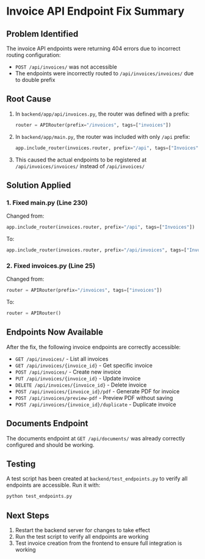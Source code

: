 # Invoice API Endpoint Fix Summary

## Problem Identified
The invoice API endpoints were returning 404 errors due to incorrect routing configuration:
- `POST /api/invoices/` was not accessible
- The endpoints were incorrectly routed to `/api/invoices/invoices/` due to double prefix

## Root Cause
1. In `backend/app/api/invoices.py`, the router was defined with a prefix:
   ```python
   router = APIRouter(prefix="/invoices", tags=["invoices"])
   ```

2. In `backend/app/main.py`, the router was included with only `/api` prefix:
   ```python
   app.include_router(invoices.router, prefix="/api", tags=["Invoices"])
   ```

3. This caused the actual endpoints to be registered at `/api/invoices/invoices/` instead of `/api/invoices/`

## Solution Applied

### 1. Fixed main.py (Line 230)
Changed from:
```python
app.include_router(invoices.router, prefix="/api", tags=["Invoices"])
```
To:
```python
app.include_router(invoices.router, prefix="/api/invoices", tags=["Invoices"])
```

### 2. Fixed invoices.py (Line 25)
Changed from:
```python
router = APIRouter(prefix="/invoices", tags=["invoices"])
```
To:
```python
router = APIRouter()
```

## Endpoints Now Available

After the fix, the following invoice endpoints are correctly accessible:

- `GET /api/invoices/` - List all invoices
- `GET /api/invoices/{invoice_id}` - Get specific invoice
- `POST /api/invoices/` - Create new invoice
- `PUT /api/invoices/{invoice_id}` - Update invoice
- `DELETE /api/invoices/{invoice_id}` - Delete invoice
- `POST /api/invoices/{invoice_id}/pdf` - Generate PDF for invoice
- `POST /api/invoices/preview-pdf` - Preview PDF without saving
- `POST /api/invoices/{invoice_id}/duplicate` - Duplicate invoice

## Documents Endpoint
The documents endpoint at `GET /api/documents/` was already correctly configured and should be working.

## Testing
A test script has been created at `backend/test_endpoints.py` to verify all endpoints are accessible. Run it with:
```bash
python test_endpoints.py
```

## Next Steps
1. Restart the backend server for changes to take effect
2. Run the test script to verify all endpoints are working
3. Test invoice creation from the frontend to ensure full integration is working
